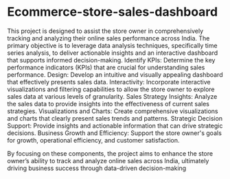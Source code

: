 # Ecommerce-store-sales-dashboard
This project is designed to assist the store owner in comprehensively tracking and analyzing their online sales performance across India. The primary objective is to leverage data analysis techniques, specifically time series analysis, to deliver actionable insights and an interactive dashboard that supports informed decision-making.
Identify KPIs: Determine the key performance indicators (KPIs) that are crucial for understanding sales performance.
Design: Develop an intuitive and visually appealing dashboard that effectively presents sales data.
Interactivity: Incorporate interactive visualizations and filtering capabilities to allow the store owner to explore sales data at various levels of granularity.
Sales Strategy Insights: Analyze the sales data to provide insights into the effectiveness of current sales strategies.
Visualizations and Charts: Create comprehensive visualizations and charts that clearly present sales trends and patterns.
Strategic Decision Support: Provide insights and actionable information that can drive strategic decisions.
Business Growth and Efficiency: Support the store owner's goals for growth, operational efficiency, and customer satisfaction.

By focusing on these components, the project aims to enhance the store owner’s ability to track and analyze online sales across India, ultimately driving business success through data-driven decision-making
